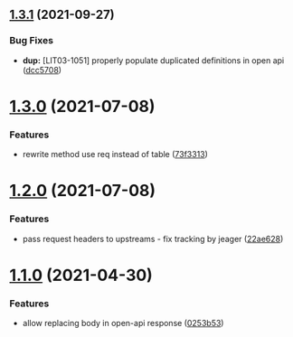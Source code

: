 ## [1.3.1](https://github.com/inveox-lab-it/kong-plugin-openapi-doc/compare/1.3.0...1.3.1) (2021-09-27)


### Bug Fixes

* **dup:** [LIT03-1051] properly populate duplicated definitions in open api ([dcc5708](https://github.com/inveox-lab-it/kong-plugin-openapi-doc/commit/dcc5708e44bf0334a7eaacf0b0b09c2693e564df))

# [1.3.0](https://github.com/inveox-lab-it/kong-plugin-openapi-doc/compare/1.2.0...1.3.0) (2021-07-08)


### Features

* rewrite method use req instead of table ([73f3313](https://github.com/inveox-lab-it/kong-plugin-openapi-doc/commit/73f3313def42919c26aa958a184d8d7e4fa6e640))

# [1.2.0](https://github.com/inveox-lab-it/kong-plugin-openapi-doc/compare/1.1.0...1.2.0) (2021-07-08)


### Features

* pass request headers to upstreams - fix tracking by jeager ([22ae628](https://github.com/inveox-lab-it/kong-plugin-openapi-doc/commit/22ae628bfe307cef17ead2c45b16bcad7190bbc3))

# [1.1.0](https://github.com/inveox-lab-it/kong-plugin-openapi-doc/compare/1.0.0...1.1.0) (2021-04-30)


### Features

* allow replacing body in open-api response ([0253b53](https://github.com/inveox-lab-it/kong-plugin-openapi-doc/commit/0253b53f59ab746ed58595e6bcb4b86059f5fb56))
